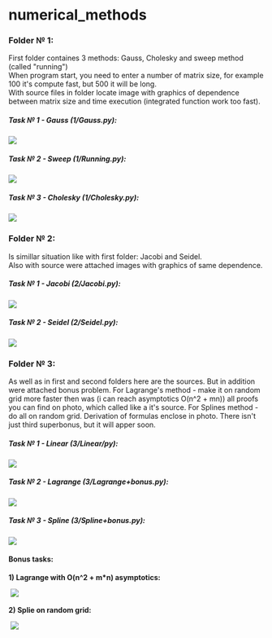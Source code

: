 # numerical_methods  
  
### Folder № 1:  
First folder containes 3 methods: Gauss, Cholesky and sweep method (called \"running\")  
When program start, you need to enter a number of matrix size, for example 100 it's compute fast, but 500 it will be long.  
With source files in folder locate image with graphics of dependence between matrix size and time execution (integrated function work too fast).  
  
##### Task № 1 - Gauss (1/Gauss.py):    
![](1/Gauss_1_300.png)  
##### Task № 2 - Sweep (1/Running.py):    
![](1/Running_1_7000.png)    
##### Task № 3 - Cholesky (1/Cholesky.py):   
![](1/Cholesky_1_120.png)   
  
### Folder № 2:  
Is simillar situation like with first folder: Jacobi and Seidel.  
Also with source were attached images with graphics of same dependence.  
  
##### Task № 1 - Jacobi (2/Jacobi.py):     
![](2/Jacobi_1_400.png)   
##### Task № 2 - Seidel (2/Seidel.py):  
![](2/Seidel_1_350.png) 
  
### Folder № 3:  
As well as in first and second folders here are the sources. But in addition were attached bonus problem. For Lagrange's method - make it on random grid more faster then was (i can reach asymptotics O(n^2 + mn)) all proofs you can find on photo, which called like a it's source. For Splines method - do all on random grid. Derivation of formulas enclose in photo. There isn't just third superbonus, but it will apper soon.   

##### Task № 1 - Linear (3/Linear/py):    
![](3/Linear.png)  
##### Task № 2 - Lagrange (3/Lagrange+bonus.py):   
![](3/Lagrange.png)   
##### Task № 3 - Spline (3/Spline+bonus.py):   
![](3/Spline.png)

#### Bonus tasks:
  
<strong>1) Lagrange with O(n^2 + m\*n) asymptotics:</strong>  
  
&nbsp;![](3/Lagrange+bonus.jpg)  

<strong>2) Splie on random grid:</strong>  

&nbsp;![](3/Spline+bonus.jpg)  
